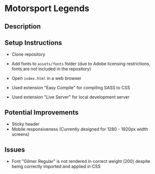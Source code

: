 # Motorsport Legends

## Description

## Setup Instructions

- Clone repository
- Add fonts to `assets/fonts` folder (due to Adobe licensing restrictions, fonts are not included in the repository)
- Open `index.html` in a web browser

- Used extension "Easy Compile" for compiling SASS to CSS
- Used extension "Live Server" for local development server

## Potential Improvements

- Sticky header
- Mobile responsiveness (Currently designed for 1280 - 1920px width screens)

## Issues

- Font "Gilmer Regular" is not rendered in correct weight (200) despite being correctly imported and applied in CSS
